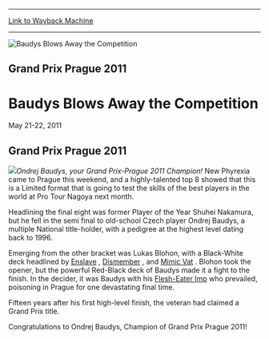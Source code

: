 
---
[Link to Wayback Machine](https://web.archive.org/web/20151205230000/http://magic.wizards.com/en/events/coverage/gppra11)

[_metadata_:description]:- "Grand Prix Prague 2011 Ondrej Baudys, your Grand Prix-Prague 2011 Champion!"
[_metadata_:generator]:- "Drupal 7 (http://drupal.org)"
[_metadata_:node]:- "478436"
[_metadata_:source]:- "div-block-system-main"
[_metadata_:title]:- "Baudys Blows Away the Competition"
[_metadata_:wayback_capture_timestamp]:- "2015-12-05 23:00:00"
[_metadata_:wayback_raw_url]:- "https://web.archive.org/web/20151205230000id_/http://magic.wizards.com/en/events/coverage/gppra11"
[_metadata_:wayback_url]:- "http://magic.wizards.com/en/events/coverage/gppra11"
---







![Baudys Blows Away the Competition](https://media.magic.wizards.com/images/banner/large_1.jpg)





Grand Prix Prague 2011
----------------------


Baudys Blows Away the Competition
=================================




May 21-22, 2011












Grand Prix Prague 2011
----------------------


![](https://media.magic.wizards.com/image_legacy_migration/mtg/images/daily/events/gppra11/champion620.jpg)*Ondrej Baudys, your Grand Prix-Prague 2011 Champion!*
New Phyrexia came to Prague this weekend, and a highly-talented top 8 showed that this is a Limited format that is going to test the skills of the best players in the world at Pro Tour Nagoya next month.


Headlining the final eight was former Player of the Year Shuhei Nakamura, but he fell in the semi final to old-school Czech player Ondrej Baudys, a multiple National title-holder, with a pedigree at the highest level dating back to 1996.


Emerging from the other bracket was Lukas Blohon, with a Black-White deck headlined by [Enslave](http://gatherer.wizards.com/Pages/Card/Details.aspx?name=Enslave) , [Dismember](http://gatherer.wizards.com/Pages/Card/Details.aspx?name=Dismember) , and [Mimic Vat](http://gatherer.wizards.com/Pages/Card/Details.aspx?name=Mimic+Vat) . Blohon took the opener, but the powerful Red-Black deck of Baudys made it a fight to the finish. In the decider, it was Baudys with his [Flesh-Eater Imp](http://gatherer.wizards.com/Pages/Card/Details.aspx?name=Flesh-Eater+Imp) who prevailed, poisoning in Prague for one devastating final time.


Fifteen years after his first high-level finish, the veteran had claimed a Grand Prix title.


Congratulations to Ondrej Baudys, Champion of Grand Prix Prague 2011!


  

 


